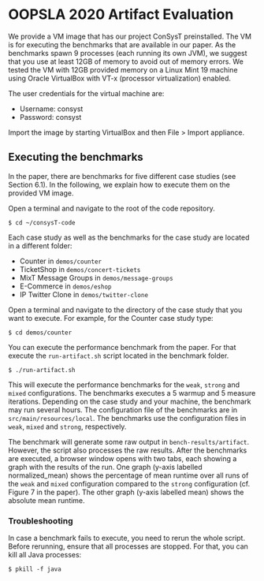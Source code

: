 # OOPSLA 2020 Artifact Evaluation

We provide a VM image that has our project ConSysT preinstalled.
The VM is for executing the benchmarks that are available
in our paper.
As the benchmarks spawn 9 processes (each running its own JVM),
we suggest that you use at least 12GB of memory to avoid out of memory
errors.
We tested the VM with 12GB provided memory on a Linux Mint 19
machine using Oracle VirtualBox with VT-x (processor virtualization) enabled.

The user credentials for the virtual machine are:
* Username: consyst
* Password: consyst

Import the image by starting VirtualBox and then File > Import appliance.

## Executing the benchmarks

In the paper, there are benchmarks for five different case studies
(see Section 6.1).
In the following, we explain how to execute them on the provided
VM image.

Open a terminal and navigate to the root of the code repository.

`$ cd ~/consysT-code`


Each case study as well as the benchmarks for the case study are
located in a different folder:

* Counter in `demos/counter`
* TicketShop in `demos/concert-tickets`
* MixT Message Groups in `demos/message-groups`
* E-Commerce in `demos/eshop`
* IP Twitter Clone in `demos/twitter-clone`

Open a terminal and navigate to the directory of the case study
that you want to execute. For example, for the Counter case study
type:

`$ cd demos/counter`

You can execute the performance benchmark from the paper.
For that execute the `run-artifact.sh` script located in the benchmark
folder.

`$ ./run-artifact.sh`

This will execute the performance benchmarks
for the `weak`, `strong` and `mixed` configurations.
The benchmarks executes a 5 warmup and 5 measure iterations.
Depending on the case study and your machine,
the benchmark may run several hours.
The configuration file of the benchmarks are in `src/main/resources/local`.
The benchmarks use the configuration files in `weak`, `mixed` and `strong`,
respectively.


The benchmark will generate some raw output in
`bench-results/artifact`.
However, the script also processes the raw results.
After the benchmarks are executed, a browser window opens
with two tabs, each showing a graph with the results of the run.
One graph (y-axis labelled normalized_mean) shows the percentage
of mean runtime over all runs of the `weak` and `mixed` configuration
compared to the `strong` configuration (cf. Figure 7 in the paper).
The other graph (y-axis labelled mean) shows the absolute mean
runtime.


### Troubleshooting

In case a benchmark fails to execute, you need to rerun the whole
script. Before rerunning, ensure that all processes
are stopped. For that, you can kill all Java processes:

`$ pkill -f java`
